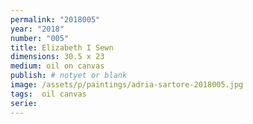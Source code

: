 ```yaml
---
permalink: "2018005"
year: "2018"
number: "005"
title: Elizabeth I Sewn
dimensions: 30.5 x 23
medium: oil on canvas
publish: # notyet or blank
image: /assets/p/paintings/adria-sartore-2018005.jpg
tags:  oil canvas
serie:
---
```

